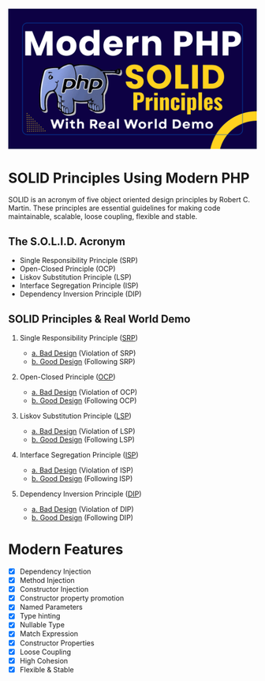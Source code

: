 
![solid_principles_in_modern_php.png](img/solid_principles_in_modern_php.png)

# SOLID Principles Using Modern PHP
SOLID is an acronym of five object oriented design principles by Robert C. Martin. These principles are essential guidelines for making code maintainable, scalable, loose coupling, flexible and stable.

## The S.O.L.I.D. Acronym

- Single Responsibility Principle (SRP)
- Open-Closed Principle (OCP)
- Liskov Substitution Principle (LSP)
- Interface Segregation Principle (ISP)
- Dependency Inversion Principle (DIP)

## SOLID Principles & Real World Demo

1. Single Responsibility Principle ([SRP](1_SRP/))
   
   -  [a. Bad Design](1_SRP/bad_design.php)  (Violation of SRP)
   -  [b. Good Design](1_SRP/good_design.php)  (Following SRP)

2. Open-Closed Principle ([OCP](2_OCP/))
   
   - [a. Bad Design](2_OCP/bad_design.php)  (Violation of OCP)
   - [b. Good Design](2_OCP/good_design.php) (Following OCP)

3. Liskov Substitution Principle ([LSP](3_LSP/))
   
   - [a. Bad Design](3_LSP/bad_design.php)  (Violation of LSP)
   - [b. Good Design](3_LSP/good_design.php)  (Following LSP)

4. Interface Segregation Principle ([ISP](4_ISP/))
   
   - [a. Bad Design](4_ISP/bad_design.php)  (Violation of ISP)
   - [b. Good Design](4_ISP/good_design.php)  (Following ISP)
    
5. Dependency Inversion Principle ([DIP](5_DIP/))
      
   - [a. Bad Design](5_DIP/bad_design.php) (Violation of DIP)
   - [b. Good Design](5_DIP/good_design.php)  (Following DIP)

# Modern Features

- [x] Dependency Injection
- [X] Method Injection
- [x] Constructor Injection
- [X] Constructor property promotion
- [X] Named Parameters
- [X] Type hinting
- [X] Nullable Type 
- [X] Match Expression
- [x] Constructor Properties
- [x] Loose Coupling
- [X] High Cohesion
- [x] Flexible & Stable
